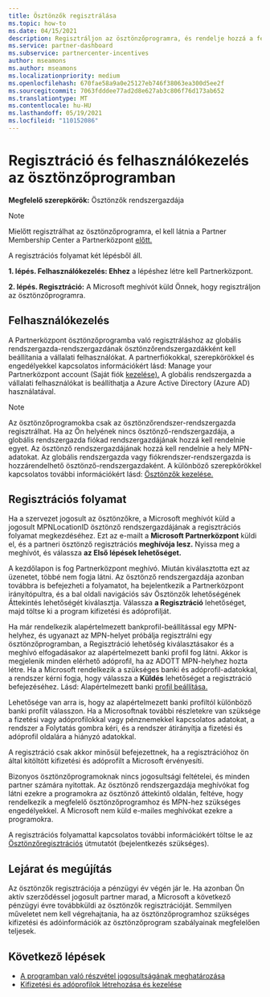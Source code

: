 ```yaml
---
title: Ösztönzők regisztrálása
ms.topic: how-to
ms.date: 04/15/2021
description: Regisztráljon az ösztönzőprogramra, és rendelje hozzá a felhasználókezeléshez szükséges szerepköröket. Ez a cikk a regisztrációs folyamatot ismerteti.
ms.service: partner-dashboard
ms.subservice: partnercenter-incentives
author: mseamons
ms.author: mseamons
ms.localizationpriority: medium
ms.openlocfilehash: 670fae58a9a0e25127eb746f38063ea300d5ee2f
ms.sourcegitcommit: 7063fdddee77ad2d8e627ab3c806f76d173ab652
ms.translationtype: MT
ms.contentlocale: hu-HU
ms.lasthandoff: 05/19/2021
ms.locfileid: "110152086"
---
```

# <a name="enrollment-and-user-management-in-the-incentives-program"></a>Regisztráció és felhasználókezelés az ösztönzőprogramban

**Megfelelő szerepkörök:** Ösztönzők rendszergazdája

>[!NOTE]
>Mielőtt regisztrálhat az ösztönzőprogramra, el kell látnia a Partner Membership Center a Partnerközpont [előtt.](prepare-pmc-pc-migration.md)

A regisztrációs folyamat két lépésből áll.

**1. lépés. Felhasználókezelés: Ehhez** a lépéshez létre kell Partnerközpont.

**2. lépés. Regisztráció:** A Microsoft meghívót küld Önnek, hogy regisztráljon az ösztönzőprogramra.

## <a name="user-management"></a>Felhasználókezelés

A Partnerközpont ösztönzőprogramba való regisztráláshoz az globális rendszergazda-rendszergazdának ösztönzőrendszergazdákként kell beállítania a vállalati felhasználókat. A partnerfiókokkal, szerepkörökkel és engedélyekkel kapcsolatos információkért lásd: Manage your Partnerközpont account (Saját fiók [kezelése).](partner-center-account-setup.md) A globális rendszergazda a vállalati felhasználókat is beállíthatja a Azure Active Directory (Azure AD) használatával.

>[!NOTE]
>Az ösztönzőprogramokba csak az ösztönzőrendszer-rendszergazda regisztrálhat. Ha az Ön helyének nincs ösztönző-rendszergazdája, a globális rendszergazda fiókad rendszergazdájának hozzá kell rendelnie egyet. Az ösztönző rendszergazdájának hozzá kell rendelnie a hely MPN-adatokat. Az globális rendszergazda vagy fiókrendszer-rendszergazda is hozzárendelhető ösztönző-rendszergazdaként. A különböző szerepkörökkel kapcsolatos további információkért lásd: [Ösztönzők kezelése.](permissions-overview.md#manage-incentives)

## <a name="enrollment-process"></a>Regisztrációs folyamat

Ha a szervezet jogosult az ösztönzőkre, a Microsoft meghívót küld a jogosult MPNLocationID ösztönző rendszergazdájának a regisztrációs folyamat megkezdéséhez. Ezt az e-mailt a **Microsoft Partnerközpont** küldi el, és a partneri ösztönző regisztrációs **meghívója lesz.** Nyissa meg a meghívót, és válassza **az Első lépések lehetőséget.**

A kezdőlapon is fog Partnerközpont meghívó. Miután kiválasztotta ezt az üzenetet, többé nem fogja látni. Az ösztönző rendszergazdája azonban továbbra is befejezheti a folyamatot,  ha  bejelentkezik a Partnerközpont irányítópultra, és a bal oldali navigációs sáv Ösztönzők lehetőségének Áttekintés lehetőségét kiválasztja. [](https://partner.microsoft.com/dashboard/) Válassza **a Regisztráció** lehetőséget, majd töltse ki a program kifizetési és adóprofilját.

Ha már rendelkezik alapértelmezett bankprofil-beállítással egy MPN-helyhez, és ugyanazt az MPN-helyet  próbálja regisztrálni egy ösztönzőprogramban, a Regisztráció lehetőség kiválasztásakor és a meghívó elfogadásakor az alapértelmezett banki profil fog látni. Akkor is megjelenik minden elérhető adóprofil, ha az ADOTT MPN-helyhez hozta létre. Ha a Microsoft rendelkezik a szükséges banki és adóprofil-adatokkal, a rendszer kérni fogja, hogy válassza a **Küldés** lehetőséget a regisztráció befejezéséhez. Lásd: Alapértelmezett banki [profil beállítása.](incentives-create-and-manage-your-payout-and-tax-profiles.md#set-up-a-default-bank-profile)

Lehetősége van arra is, hogy az alapértelmezett banki profiltól különböző banki profilt válasszon. Ha a Microsoftnak további részletekre van szüksége a fizetési  vagy adóprofilokkal vagy  pénznemekkel kapcsolatos adatokat, a rendszer a Folytatás gombra kéri, és a rendszer átirányítja a fizetési és adóprofil oldalára a hiányzó adatokkal. 

A regisztráció csak akkor minősül befejezettnek, ha a regisztrációhoz ön által kitöltött kifizetési és adóprofilt a Microsoft érvényesíti.

Bizonyos ösztönzőprogramoknak nincs jogosultsági feltételei, és minden partner számára nyitottak. Az ösztönző rendszergazdája meghívókat fog látni ezekre a programokra az ösztönző áttekintő oldalán, feltéve, hogy rendelkezik a megfelelő ösztönzőprogramhoz és MPN-hez szükséges engedélyekkel. A Microsoft nem küld e-mailes meghívókat ezekre a programokra.

A regisztrációs folyamattal kapcsolatos további információkért töltse le az [Ösztönzőregisztrációs](https://partner.microsoft.com/resources/detail/partner-center-incentives-enrollment-pdf) útmutatót (bejelentkezés szükséges).

## <a name="expiration-and-renewal"></a>Lejárat és megújítás

Az ösztönzők regisztrációja a pénzügyi év végén jár le. Ha azonban Ön aktív szerződéssel jogosult partner marad, a Microsoft a következő pénzügyi évre továbbküldi az ösztönzők regisztrációját. Semmilyen műveletet nem kell végrehajtania, ha az ösztönzőprogramhoz szükséges kifizetési és adóinformációk az ösztönzőprogram szabályainak megfelelően teljesek.

## <a name="next-steps"></a>Következő lépések

- [A programban való részvétel jogosultságának meghatározása](incentives-determined-your-program-eligibility.md)
- [Kifizetési és adóprofilok létrehozása és kezelése](incentives-create-and-manage-your-payout-and-tax-profiles.md)
